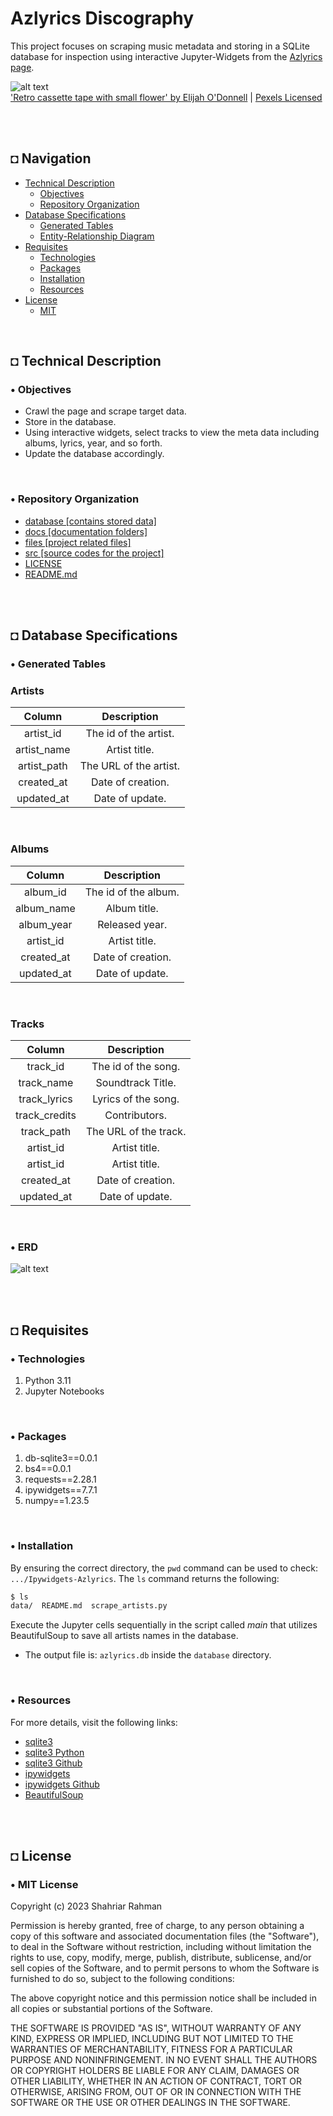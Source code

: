 # Azlyrics Discography
This project focuses on scraping music metadata and storing in a SQLite database for inspection using interactive Jupyter-Widgets from the [Azlyrics page](https://azlyrics.com/).

![alt text](https://github.com/shahriar-rahman/Ipywidgets-Azlyrics/blob/master/files/img/bg.jpg)\
['Retro cassette tape with small flower' by Elijah O'Donnell](https://www.pexels.com/photo/retro-cassette-tape-with-small-flower-5588391/)  |  [Pexels Licensed](https://www.pexels.com/)

</br></br>

## ◘ Navigation
- [Technical Description](#-technical-description)
  - [Objectives](#-objectives)
  - [Repository Organization](#-repository-organization)
- [Database Specifications](#-database-specifications)
  - [Generated Tables](#-generated-tables)
  - [Entity-Relationship Diagram](#-erd)
- [Requisites](#-requisites)
  - [Technologies](#-technologies)
  - [Packages](#-packages)
  - [Installation](#-installation)
  - [Resources](#-resources)
- [License](#-license)
  - [MIT](#-mit-license)
  
</br>

## ◘ Technical Description

### • Objectives
* Crawl the page and scrape target data.
* Store in the database.
* Using interactive widgets, select tracks to view the meta data including albums, lyrics, year, and so forth.
* Update the database accordingly.

</br>

### • Repository Organization
- [database [contains stored data]](./database)
- [docs [documentation folders]](./docs)
- [files [project related files]](./files)
- [src [source codes for the project]](./src)
- [LICENSE](./LICENSE)
- [README.md](./README.md)

</br></br>

## ◘ Database Specifications
### • Generated Tables
### Artists
| Column | Description |
| :-: | :-: |
| artist_id | The id of the artist. |
| artist_name | Artist title. |
| artist_path | The URL of the artist. |
| created_at | Date of creation. |
| updated_at | Date of update. |

</br>

### Albums
|Column|Description|
| :-: | :-: |
| album_id | The id of the album. |
| album_name | Album title. |
| album_year | Released year. |
| artist_id | Artist title. |
| created_at | Date of creation. |
| updated_at | Date of update. |

</br>

### Tracks
|Column|Description|
| :-: | :-: |
| track_id | The id of the song. |
| track_name | Soundtrack Title. |
| track_lyrics | Lyrics of the song. |
| track_credits | Contributors. |
| track_path | The URL of the track. |
| artist_id | Artist title. |
| artist_id | Artist title. |
| created_at | Date of creation. |
| updated_at | Date of update. |

</br>

### • ERD
![alt text](https://github.com/shahriar-rahman/Ipywidgets-Azlyrics/blob/master/files/ERD/ERD_azlyrics.png)


</br></br>

## ◘ Requisites

### • Technologies
1. Python 3.11
2. Jupyter Notebooks

<br/>

### • Packages
1. db-sqlite3==0.0.1
2. bs4==0.0.1
3. requests==2.28.1
4. ipywidgets==7.7.1
5. numpy==1.23.5

</br>

### • Installation
By ensuring the correct directory, the `pwd` command can be used to check: `.../Ipywidgets-Azlyrics`.
The `ls` command returns the following:

```bash
$ ls                          
data/  README.md  scrape_artists.py                
```

Execute the Jupyter cells sequentially in the script called *main* that utilizes BeautifulSoup to save all artists names in the database.
   * The output file is: `azlyrics.db` inside the `database` directory.

</br>

### • Resources
For more details, visit the following links:
* [sqlite3](https://www.sqlite.org/index.html)
* [sqlite3 Python](https://docs.python.org/3/library/sqlite3.html)
* [sqlite3 Github](https://github.com/sqlite/sqlite)
* [ipywidgets](https://ipywidgets.readthedocs.io/en/stable/)
* [ipywidgets Github](https://github.com/jupyter-widgets/ipywidgets)
* [BeautifulSoup](https://pypi.org/project/beautifulsoup4/)

<br/><br/>

## ◘ License
### • MIT License
Copyright (c) 2023 Shahriar Rahman

Permission is hereby granted, free of charge, to any person obtaining a copy of this software and associated documentation files (the "Software"), to deal in the Software without restriction, including without limitation the rights to use, copy, modify, merge, publish, distribute, sublicense, and/or sell copies of the Software, and to permit persons to whom the Software is furnished to do so, subject to the following conditions:

The above copyright notice and this permission notice shall be included in all copies or substantial portions of the Software.

THE SOFTWARE IS PROVIDED "AS IS", WITHOUT WARRANTY OF ANY KIND, EXPRESS OR IMPLIED, INCLUDING BUT NOT LIMITED TO THE WARRANTIES OF MERCHANTABILITY, FITNESS FOR A PARTICULAR PURPOSE AND NONINFRINGEMENT. IN NO EVENT SHALL THE AUTHORS OR COPYRIGHT HOLDERS BE LIABLE FOR ANY CLAIM, DAMAGES OR OTHER LIABILITY, WHETHER IN AN ACTION OF CONTRACT, TORT OR OTHERWISE, ARISING FROM, OUT OF OR IN CONNECTION WITH THE SOFTWARE OR THE USE OR OTHER DEALINGS IN THE SOFTWARE.
</br>

</br>
